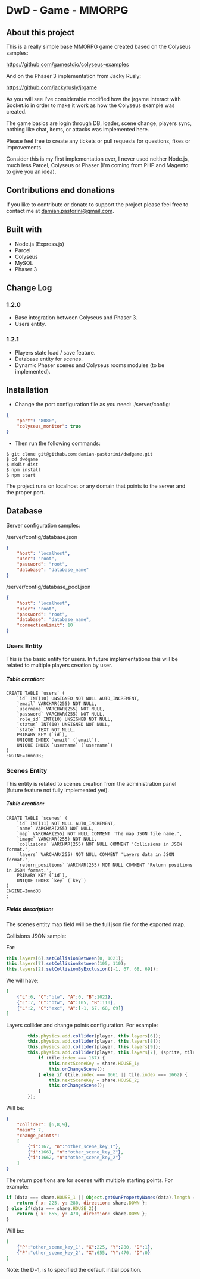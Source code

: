 # DwD - Game - MMORPG

## About this project
This is a really simple base MMORPG game created based on the Colyseus samples:

https://github.com/gamestdio/colyseus-examples

And on the Phaser 3 implementation from Jacky Rusly:

https://github.com/jackyrusly/jrgame

As you will see I've considerable modified how the jrgame interact with Socket.io in order to make it work as how the Colyseus example was created.

The game basics are login through DB, loader, scene change, players sync, nothing like chat, items, or attacks was implemented here.

Please feel free to create any tickets or pull requests for questions, fixes or improvements.

Consider this is my first implementation ever, I never used neither Node.js, much less Parcel, Colyseus or Phaser (I'm coming from PHP and Magento to give you an idea). 

## Contributions and donations
If you like to contribute or donate to support the project please feel free to contact me at damian.pastorini@gmail.com.

## Built with
+ Node.js (Express.js)
+ Parcel
+ Colyseus
+ MySQL
+ Phaser 3

## Change Log
### 1.2.0
+ Base integration between Colyseus and Phaser 3.
+ Users entity.

### 1.2.1
+ Players state load / save feature.
+ Database entity for scenes.
+ Dynamic Phaser scenes and Colyseus rooms modules (to be implemented).

## Installation
- Change the port configuration file as you need: ./server/config:
```json
{
    "port": "8080",
    "colyseus_monitor": true
}
```
- Then run the following commands:
```
$ git clone git@github.com:damian-pastorini/dwdgame.git
$ cd dwdgame
$ mkdir dist
$ npm install
$ npm start
```

The project runs on localhost or any domain that points to the server and the proper port.

## Database

Server configuration samples:

/server/config/database.json
```json
{
    "host": "localhost",
    "user": "root",
    "password": "root",
    "database": "database_name"
}
```

/server/config/database_pool.json
```json
{
    "host": "localhost",
    "user": "root",
    "password": "root",
    "database": "database_name",
    "connectionLimit": 10
}
```

### Users Entity

This is the basic entity for users. In future implementations this will be related to multiple players creation by user.

##### Table creation:

```mysql
CREATE TABLE `users` (
    `id` INT(10) UNSIGNED NOT NULL AUTO_INCREMENT,
    `email` VARCHAR(255) NOT NULL,
    `username` VARCHAR(255) NOT NULL,
    `password` VARCHAR(255) NOT NULL,
    `role_id` INT(10) UNSIGNED NOT NULL,
    `status` INT(10) UNSIGNED NOT NULL,
    `state` TEXT NOT NULL,
    PRIMARY KEY (`id`),
    UNIQUE INDEX `email` (`email`),
    UNIQUE INDEX `username` (`username`)
)
ENGINE=InnoDB;
```

### Scenes Entity

This entity is related to scenes creation from the administration panel (future feature not fully implemented yet).

##### Table creation:

```mysql
CREATE TABLE `scenes` (
	`id` INT(11) NOT NULL AUTO_INCREMENT,
	`name` VARCHAR(255) NOT NULL,
	`map` VARCHAR(255) NOT NULL COMMENT 'The map JSON file name.',
	`image` VARCHAR(255) NOT NULL,
	`collisions` VARCHAR(255) NOT NULL COMMENT 'Collisions in JSON format.',
	`layers` VARCHAR(255) NOT NULL COMMENT 'Layers data in JSON format.',
	`return_positions` VARCHAR(255) NOT NULL COMMENT 'Return positions in JSON format.',
	PRIMARY KEY (`id`),
	UNIQUE INDEX `key` (`key`)
)
ENGINE=InnoDB
;
```

##### Fields description:

The scenes entity map field will be the full json file for the exported map.

Collisions JSON sample:

For:
```javascript
this.layers[6].setCollisionBetween(0, 1021);
this.layers[7].setCollisionBetween(105, 110);
this.layers[2].setCollisionByExclusion([-1, 67, 68, 69]);
``` 

We will have:
```json
[
    {"L":6, "C":"btw", "A":0, "B":1021},
    {"L":7, "C":"btw", "A":105, "B":110},
    {"L":2, "C":"exc", "A":[-1, 67, 68, 69]}
]
```

Layers collider and change points configuration.
For example:
```javascript
        this.physics.add.collider(player, this.layers[6]);
        this.physics.add.collider(player, this.layers[8]);
        this.physics.add.collider(player, this.layers[9]);
        this.physics.add.collider(player, this.layers[7], (sprite, tile) => {
            if (tile.index === 167) {
                this.nextSceneKey = share.HOUSE_1;
                this.onChangeScene();
            } else if (tile.index === 1661 || tile.index === 1662) {
                this.nextSceneKey = share.HOUSE_2;
                this.onChangeScene();
            }
        });
``` 

Will be:
```json
{
    "collider": [6,8,9],
    "main": 7,
    "change_points": 
    [
        {"i":167, "n":"other_scene_key_1"},
        {"i":1661, "n":"other_scene_key_2"},
        {"i":1662, "n":"other_scene_key_2"}
    ]
}
```

The return positions are for scenes with multiple starting points.
For example:
```javascript
if (data === share.HOUSE_1 || Object.getOwnPropertyNames(data).length === 0){
    return { x: 225, y: 280, direction: share.DOWN };
} else if(data === share.HOUSE_2){
    return { x: 655, y: 470, direction: share.DOWN };
}
```

Will be:
```json
[
    {"P":"other_scene_key_1", "X":225, "Y":280, "D":1},
    {"P":"other_scene_key_2", "X":655, "Y":470, "D":0}
]
```
Note: the D=1, is to specified the default initial position.
